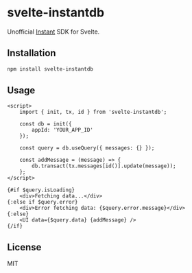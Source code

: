 # svelte-instantdb

Unofficial [Instant](http://instantdb.com/) SDK for Svelte.

## Installation

```bash
npm install svelte-instantdb
```

## Usage

```svelte
<script>
	import { init, tx, id } from 'svelte-instantdb';

	const db = init({
		appId: 'YOUR_APP_ID'
	});

	const query = db.useQuery({ messages: {} });

	const addMessage = (message) => {
		db.transact(tx.messages[id()].update(message));
	};
</script>

{#if $query.isLoading}
	<div>Fetching data...</div>
{:else if $query.error}
	<div>Error fetching data: {$query.error.message}</div>
{:else}
	<UI data={$query.data} {addMessage} />
{/if}
```

## License

MIT
